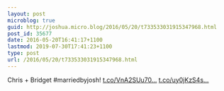 ```yaml
---
layout: post
microblog: true
guid: http://joshua.micro.blog/2016/05/20/t733533031915347968.html
post_id: 35677
date: 2016-05-20T16:41:17+1100
lastmod: 2019-07-30T17:41:23+1100
type: post
url: /2016/05/20/t733533031915347968.html
---
```

Chris + Bridget #marriedbyjosh! [t.co/VnA2SUu70...](https://t.co/VnA2SUu70W) [t.co/uy0jKzS4s...](https://t.co/uy0jKzS4s7)

